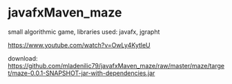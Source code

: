 # javafxMaven_maze
small algorithmic game, libraries used: javafx, jgrapht

https://www.youtube.com/watch?v=OwLy4KytleU

download:
https://github.com/mladenilic79/javafxMaven_maze/raw/master/maze/target/maze-0.0.1-SNAPSHOT-jar-with-dependencies.jar
